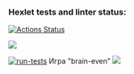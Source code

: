 ### Hexlet tests and linter status:
[![Actions Status](https://github.com/Monorox123/frontend-project-lvl1/workflows/hexlet-check/badge.svg)](https://github.com/Monorox123/frontend-project-lvl1/actions)

<a href="https://codeclimate.com/github/codeclimate/codeclimate/maintainability"><img src="https://api.codeclimate.com/v1/badges/a99a88d28ad37a79dbf6/maintainability" /></a>

[![run-tests](https://github.com/Monorox123/frontend-project-lvl1/workflows/run-tests/badge.svg)](https://github.com/Monorox123/frontend-project-lvl1/actions/workflows/run-tests.yml)
Игра "brain-even"
<a href="https://asciinema.org/a/P0GlIbqlOCgZqleZeEX2y8Tpc" target="_blank"><img src="https://asciinema.org/a/P0GlIbqlOCgZqleZeEX2y8Tpc.svg" /></a>
